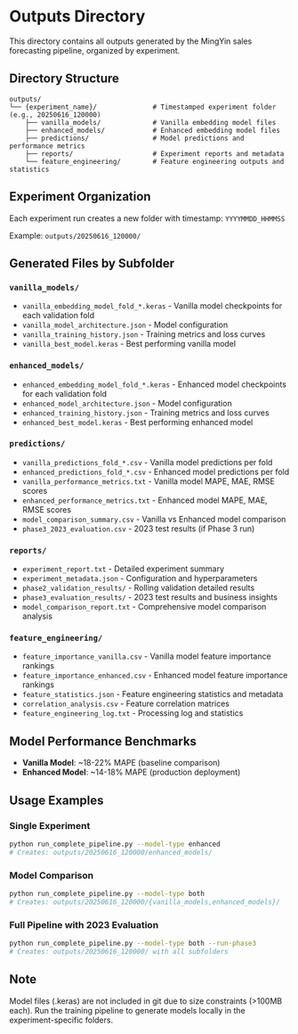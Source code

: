 # Outputs Directory

This directory contains all outputs generated by the MingYin sales forecasting pipeline, organized by experiment.

## Directory Structure

```
outputs/
└── {experiment_name}/              # Timestamped experiment folder (e.g., 20250616_120000)
    ├── vanilla_models/             # Vanilla embedding model files
    ├── enhanced_models/            # Enhanced embedding model files  
    ├── predictions/                # Model predictions and performance metrics
    ├── reports/                    # Experiment reports and metadata
    └── feature_engineering/        # Feature engineering outputs and statistics
```

## Experiment Organization

Each experiment run creates a new folder with timestamp: `YYYYMMDD_HHMMSS`

Example: `outputs/20250616_120000/`

## Generated Files by Subfolder

### `vanilla_models/`
- `vanilla_embedding_model_fold_*.keras` - Vanilla model checkpoints for each validation fold
- `vanilla_model_architecture.json` - Model configuration
- `vanilla_training_history.json` - Training metrics and loss curves
- `vanilla_best_model.keras` - Best performing vanilla model

### `enhanced_models/`
- `enhanced_embedding_model_fold_*.keras` - Enhanced model checkpoints for each validation fold
- `enhanced_model_architecture.json` - Model configuration
- `enhanced_training_history.json` - Training metrics and loss curves
- `enhanced_best_model.keras` - Best performing enhanced model

### `predictions/`
- `vanilla_predictions_fold_*.csv` - Vanilla model predictions per fold
- `enhanced_predictions_fold_*.csv` - Enhanced model predictions per fold
- `vanilla_performance_metrics.txt` - Vanilla model MAPE, MAE, RMSE scores
- `enhanced_performance_metrics.txt` - Enhanced model MAPE, MAE, RMSE scores
- `model_comparison_summary.csv` - Vanilla vs Enhanced model comparison
- `phase3_2023_evaluation.csv` - 2023 test results (if Phase 3 run)

### `reports/`
- `experiment_report.txt` - Detailed experiment summary
- `experiment_metadata.json` - Configuration and hyperparameters
- `phase2_validation_results/` - Rolling validation detailed results
- `phase3_evaluation_results/` - 2023 test results and business insights
- `model_comparison_report.txt` - Comprehensive model comparison analysis

### `feature_engineering/`
- `feature_importance_vanilla.csv` - Vanilla model feature importance rankings
- `feature_importance_enhanced.csv` - Enhanced model feature importance rankings
- `feature_statistics.json` - Feature engineering statistics and metadata
- `correlation_analysis.csv` - Feature correlation matrices
- `feature_engineering_log.txt` - Processing log and statistics

## Model Performance Benchmarks

- **Vanilla Model**: ~18-22% MAPE (baseline comparison)
- **Enhanced Model**: ~14-18% MAPE (production deployment)

## Usage Examples

### Single Experiment
```bash
python run_complete_pipeline.py --model-type enhanced
# Creates: outputs/20250616_120000/enhanced_models/
```

### Model Comparison
```bash
python run_complete_pipeline.py --model-type both
# Creates: outputs/20250616_120000/{vanilla_models,enhanced_models}/
```

### Full Pipeline with 2023 Evaluation
```bash
python run_complete_pipeline.py --model-type both --run-phase3
# Creates: outputs/20250616_120000/ with all subfolders
```

## Note

Model files (.keras) are not included in git due to size constraints (>100MB each). Run the training pipeline to generate models locally in the experiment-specific folders. 